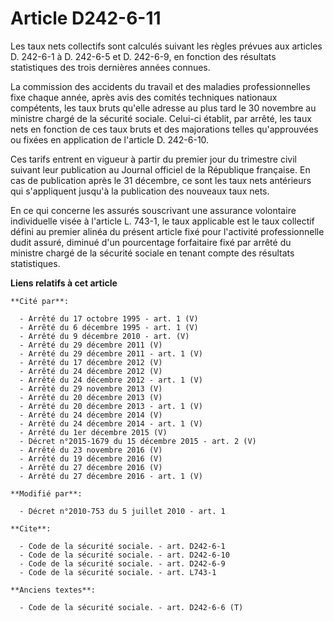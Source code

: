 # Article D242-6-11

Les taux nets collectifs sont calculés suivant les règles prévues aux articles D. 242-6-1 à D. 242-6-5 et D. 242-6-9, en
fonction des résultats statistiques des trois dernières années connues. 

La commission des accidents du travail et des maladies professionnelles fixe chaque année, après avis des comités techniques
nationaux compétents, les taux bruts qu'elle adresse au plus tard le 30 novembre au ministre chargé de la sécurité sociale.
Celui-ci établit, par arrêté, les taux nets en fonction de ces taux bruts et des majorations telles qu'approuvées ou fixées
en application de l'article D. 242-6-10. 

Ces tarifs entrent en vigueur à partir du premier jour du trimestre civil suivant leur publication au Journal officiel de la
République française. En cas de publication après le 31 décembre, ce sont les taux nets antérieurs qui s'appliquent jusqu'à
la publication des nouveaux taux nets. 

En ce qui concerne les assurés souscrivant une assurance volontaire individuelle visée à l'article L. 743-1, le taux
applicable est le taux collectif défini au premier alinéa du présent article fixé pour l'activité professionnelle dudit
assuré, diminué d'un pourcentage forfaitaire fixé par arrêté du ministre chargé de la sécurité sociale en tenant compte des
résultats statistiques.

**Liens relatifs à cet article**

	**Cité par**:

	  - Arrêté du 17 octobre 1995 - art. 1 (V)
	  - Arrêté du 6 décembre 1995 - art. 1 (V)
	  - Arrêté du 9 décembre 2010 - art. (V)
	  - Arrêté du 29 décembre 2011 (V)
	  - Arrêté du 29 décembre 2011 - art. 1 (V)
	  - Arrêté du 17 décembre 2012 (V)
	  - Arrêté du 24 décembre 2012 (V)
	  - Arrêté du 24 décembre 2012 - art. 1 (V)
	  - Arrêté du 29 novembre 2013 (V)
	  - Arrêté du 20 décembre 2013 (V)
	  - Arrêté du 20 décembre 2013 - art. 1 (V)
	  - Arrêté du 24 décembre 2014 (V)
	  - Arrêté du 24 décembre 2014 - art. 1 (V)
	  - Arrêté du 1er décembre 2015 (V)
	  - Décret n°2015-1679 du 15 décembre 2015 - art. 2 (V)
	  - Arrêté du 23 novembre 2016 (V)
	  - Arrêté du 19 décembre 2016 (V)
	  - Arrêté du 27 décembre 2016 (V)
	  - Arrêté du 27 décembre 2016 - art. 1 (V)

	**Modifié par**:

	  - Décret n°2010-753 du 5 juillet 2010 - art. 1

	**Cite**:

	  - Code de la sécurité sociale. - art. D242-6-1
	  - Code de la sécurité sociale. - art. D242-6-10
	  - Code de la sécurité sociale. - art. D242-6-9
	  - Code de la sécurité sociale. - art. L743-1

	**Anciens textes**:

	  - Code de la sécurité sociale. - art. D242-6-6 (T)
